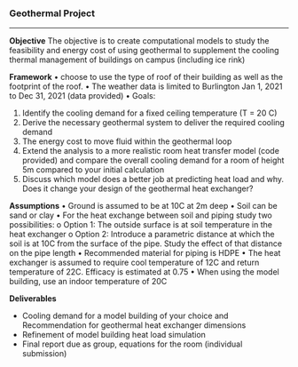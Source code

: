 ### Geothermal Project
---

**Objective**
The objective is to create computational models to study the feasibility and energy cost of using geothermal to supplement the cooling thermal management of buildings on campus (including ice rink)

**Framework**
•	choose to use the type of roof of their building as well as the footprint of the roof. 
•	The weather data is limited to Burlington Jan 1, 2021 to Dec 31, 2021 (data provided)
•	Goals:
1.	Identify the cooling demand for a fixed ceiling temperature (T = 20 C)
2.	Derive the necessary geothermal system to deliver the required cooling demand
3.	The energy cost to move fluid within the geothermal loop
4.	Extend the analysis to a more realistic room heat transfer model (code provided) and compare the overall cooling demand for a room of height 5m compared to your initial calculation
5.	Discuss which model does a better job at predicting heat load and why. Does it change your design of the geothermal heat exchanger?


 **Assumptions**
•	Ground is assumed to be at 10C at 2m deep
•	Soil can be sand or clay
•	For the heat exchange between soil and piping study two possibilities: 
o	Option 1: The outside surface is at soil temperature in the heat exchanger
o	Option 2: Introduce a parametric distance at which the soil is at 10C from the surface of the pipe. Study the effect of that distance on the pipe length
•	Recommended material for piping is HDPE
•	The heat exchanger is assumed to require cool temperature of 12C and return temperature of 22C. Efficacy is estimated at 0.75
•	When using the model building, use an indoor temperature of 20C

**Deliverables**

- Cooling demand for a model building of your choice and Recommendation for geothermal heat exchanger dimensions
- Refinement of model building heat load simulation
- Final report due as group, equations  for the room (individual submission)
